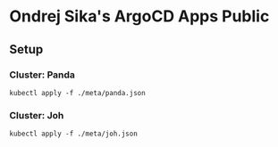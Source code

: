 # Ondrej Sika's ArgoCD Apps Public

## Setup

### Cluster: Panda

```
kubectl apply -f ./meta/panda.json
```

### Cluster: Joh

```
kubectl apply -f ./meta/joh.json
```
